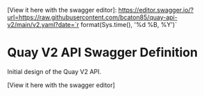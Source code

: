 [View it here with the swagger editor]: https://editor.swagger.io/?url=https://raw.githubusercontent.com/bcaton85/quay-api-v2/main/v2.yaml?date=`r format(Sys.time(), '%d %B, %Y')`

# Quay V2 API Swagger Definition

Initial design of the Quay V2 API.

[View it here with the swagger editor]
